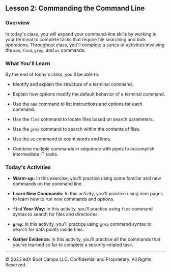 ## Lesson 2: Commanding the Command Line 
 
### Overview

In today's class, you will expand your command-line skills by working in your terminal to complete tasks that require file searching and bulk operations. Throughout class, you'll complete a series of activities involving the  `man`, `find`,  `grep`, and `wc` commands.

### What You'll Learn
 
By the end of today's class, you'll be able to:

- Identify and explain the structure of a terminal command.

- Explain how options modify the default behavior of a terminal command.

- Use the `man` command to list instructions and options for each command.

- Use the `find` command to locate files based on search parameters.

- Use the `grep` command to search within the contents of files.  

- Use the `wc` command to count words and lines.

- Combine multiple commands in sequence with pipes to accomplish intermediate IT tasks.  

### Today's Activities

* **Warm-up:** In this exercise, you'll practice using some familiar and new commands on the command line.

* **Learn New Commands:** In this activity, you'll practice using man pages to learn how to run new commands and options.

* **`find` Your Way:** In this activity, you'll practice using `find` command syntax to search for files and directories.

* **`grep`:** In this activity, you'll practice using `grep` command syntax to search for data points inside files.

* **Gather Evidence:** In this activity, you'll practice all the commands that you've learned so far to complete a security-related task.

---

&copy; 2023 edX Boot Camps LLC. Confidential and Proprietary. All Rights Reserved.    
